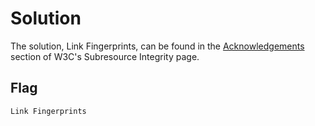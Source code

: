 Solution
========

The solution, Link Fingerprints, can be found in the [Acknowledgements](https://www.w3.org/TR/SRI/#acknowledgements) section of W3C's Subresource Integrity page.



Flag
----

`Link Fingerprints`
